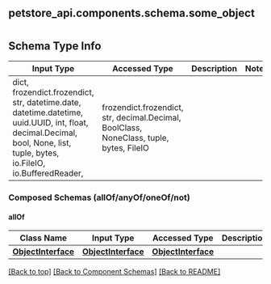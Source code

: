 <a name="top"></a>
## petstore_api.components.schema.some_object
# 

## Schema Type Info
Input Type | Accessed Type | Description | Notes
------------ | ------------- | ------------- | -------------
dict, frozendict.frozendict, str, datetime.date, datetime.datetime, uuid.UUID, int, float, decimal.Decimal, bool, None, list, tuple, bytes, io.FileIO, io.BufferedReader,  | frozendict.frozendict, str, decimal.Decimal, BoolClass, NoneClass, tuple, bytes, FileIO |  |

### Composed Schemas (allOf/anyOf/oneOf/not)
#### allOf
Class Name | Input Type | Accessed Type | Description | Notes
------------- | ------------- | ------------- | ------------- | -------------
[**ObjectInterface**](object_interface.ObjectInterface.md) | [**ObjectInterface**](object_interface.ObjectInterface.md) | [**ObjectInterface**](object_interface.ObjectInterface.md) |  |

[[Back to top]](#top) [[Back to Component Schemas]](../../../README.md#Component-Schemas) [[Back to README]](../../../README.md)
